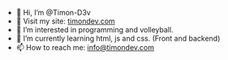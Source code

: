 - 👋 Hi, I’m @Timon-D3v
- 🚀 Visit my site: [timondev.com](https://www.timondev.com)
- 👀 I’m interested in programming and volleyball.
- 🌱 I’m currently learning html, js and css. (Front and backend)
- 📫 How to reach me: info@timondev.com

<!---
Timon-D3v/Timon-D3v is a ✨ special ✨ repository because its `README.md` (this file) appears on your GitHub profile.
You can click the Preview link to take a look at your changes.
--->
